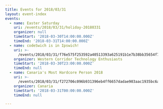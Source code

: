 ```yaml
---
title: Events for 2018/03/31
layout: event-index
events:
  - name: Easter Saturday
    uri: /events/2018/03/31/holiday-20180331
    organizer: null
    timeStart: '2018-03-30T14:00:00.000Z'
    timeEnd: '2018-03-31T14:00:00.000Z'
  - name: codeSwich is in Ipswich!
    uri: >-
      /events/2018/03/31/f76e575f253592a40513393a625191b1e7b38bb35654f7308293d117e912b788
    organizer: Western Corridor Technology Enthusiasts
    timeStart: '2018-03-30T23:00:00.000Z'
    timeEnd: null
  - name: Canaria's Most Hardcore Person 2018
    uri: >-
      /events/2018/03/31/f272706c096b931396eb4ff6657dadae903aac1935bc6a6e72e43263dd1d9af5
    organizer: Canaria
    timeStart: '2018-03-31T00:00:00.000Z'
    timeEnd: null

---
```

